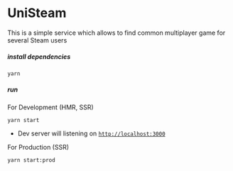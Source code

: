 # UniSteam

This is a simple service which allows to find common multiplayer game for several Steam users

##### _install dependencies_
```shell
yarn
```

##### _run_
For Development (HMR, SSR)
```shell
yarn start
```
* Dev server will listening on [`http://localhost:3000`](http://localhost:3000)

For Production (SSR)

```shell
yarn start:prod
```

